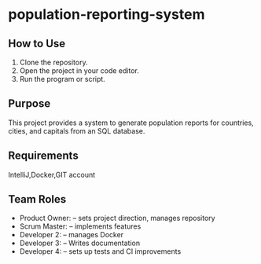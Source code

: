 # population-reporting-system

## How to Use
1. Clone the repository.
2. Open the project in your code editor.
3. Run the program or script.

## Purpose
This project provides a system to generate population reports for countries, cities, and capitals from an SQL database.

## Requirements
IntelliJ,Docker,GIT account

## Team Roles
- Product Owner: <Israel Ayemo> – sets project direction, manages repository
- Scrum Master:  <Ahmed Ismail> – implements features
- Developer 2:  <Oluwadarasimi Adekoya> – manages Docker
- Developer 3:  <Aswin Aniyachan> – Writes documentation
- Developer 4:  <Abdul Wasay> – sets up tests and CI improvements
